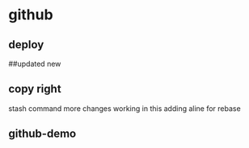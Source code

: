 # github
## deploy
##updated new
## copy right
stash command
more changes
working in this 
adding aline for rebase
## github-demo
